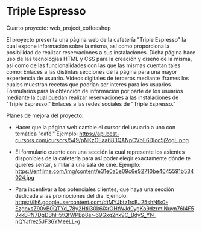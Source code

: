 # Triple Espresso

Cuarto proyecto: web_project_coffeeshop

El proyecto presenta una página web de la cafetería "Triple Espresso" la cual expone información sobre la misma, así como proporciona la posibilidad de realizar reservaciones a sus instalaciones.
Dicha página hace uso de las tecnologías HTML y CSS para la creación y diseño de la misma, así como de las funcionalidades con las que las mismas cuentan tales como:
Enlaces a las distintas secciones de la página para una mayor experiencia de usuario.
Videos digitales de terceros mediante iframes los cuales muestran recetas que podrían ser interes para los usuarios.
Formularios para la obtención de información por parte de los usuarios mediante la cual puedan realizar reservaciones a las instalaciones de "Triple Espresso."
Enlaces a las redes sociales de "Triple Espresso."

Planes de mejora del proyecto:

- Hacer que la página web cambie el cursor del usuario a uno con temática "café."
  Ejemplo: https://api.best-cursors.com/cursors/549/pNKzOEaa683QANpCVbE6DIcc5j2ogL.png

- El formulario cuente con una sección la cual represente los asientes disponibles de la cafetería para así poder elegir exactamente dónde te quieres sentar, similar a una sala de cine.
  Ejemplo: https://enfilme.com/img/content/e31e0a5e09c6e92710be4645591b534024.jpg

- Para incentivar a los potenciales clientes, que haya una sección dedicada a las promociones del día.
  Ejemplo: https://lh6.googleusercontent.com/dtMYJbtz1rcBJ25shNfk0-EzgnxsZ90vB0QTYd_78y2Htii30k6iXrOHtWJd0ygKo9dzrmINuyn76l4F5JkkEPN7DgDBhH5tQfWPBp8er-69Gxq2nx9C_BdyS_YN-nQYJfrez5JF36YMeeLL-g
